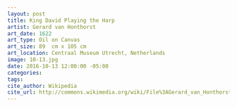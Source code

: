 ```yaml
---
layout: post
title: King David Playing the Harp
artist: Gerard van Honthorst
art_date: 1622
art_type: Oil on Canvas
art_size: 89  cm x 105 cm
art_location: Centraal Museum Utrecht, Netherlands
image: 10-13.jpg
date: 2016-10-13 12:00:00 -05:00
categories:
tags:
cite_author: Wikipedia
cite_url: http://commons.wikimedia.org/wiki/File%3AGerard_van_Honthorst_-_King_David_Playing_the_Harp_-_Google_Art_Project.jpg
---
```

